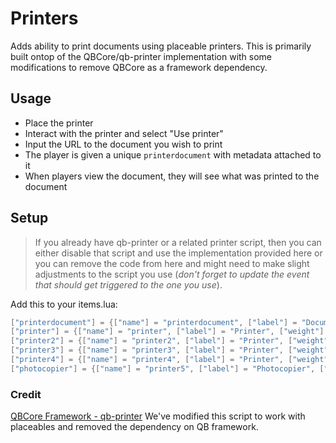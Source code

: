 # Printers

Adds ability to print documents using placeable printers. This is primarily built ontop of the QBCore/qb-printer implementation with some modifications to remove QBCore as a framework dependency. 

## Usage

- Place the printer
- Interact with the printer and select "Use printer"
- Input the URL to the document you wish to print
- The player is given a unique `printerdocument` with metadata attached to it
- When players view the document, they will see what was printed to the document

## Setup

> If you already have qb-printer or a related printer script, then you can either disable that script and use the implementation provided here or you can remove the code from here and might need to make slight adjustments to the script you use (_don't forget to update the event that should get triggered to the one you use_).

Add this to your items.lua:
```lua
["printerdocument"] = {["name"] = "printerdocument", ["label"] = "Document", ["weight"] = 500, ["type"] = "item", ["image"] = "printerdocument.png", ["unique"] = true,     ["useable"] = true, ["shouldClose"] = true,   ["combinable"] = nil,   ["description"] = "A nice document"},
["printer"] = {["name"] = "printer", ["label"] = "Printer", ["weight"] = 5000, ["type"] = "item", ["image"] = "printer1.png", ["unique"] = true,     ["useable"] = true, ["shouldClose"] = true,   ["combinable"] = nil,   ["description"] = "Print a nice document"},
["printer2"] = {["name"] = "printer2", ["label"] = "Printer", ["weight"] = 5000, ["type"] = "item", ["image"] = "printer2.png", ["unique"] = true,     ["useable"] = true, ["shouldClose"] = true,   ["combinable"] = nil,   ["description"] = "Print a nice document"},
["printer3"] = {["name"] = "printer3", ["label"] = "Printer", ["weight"] = 5000, ["type"] = "item", ["image"] = "printer3.png", ["unique"] = true,     ["useable"] = true, ["shouldClose"] = true,   ["combinable"] = nil,   ["description"] = "Print a nice document"},
["printer4"] = {["name"] = "printer4", ["label"] = "Printer", ["weight"] = 5000, ["type"] = "item", ["image"] = "printer4.png", ["unique"] = true,     ["useable"] = true, ["shouldClose"] = true,   ["combinable"] = nil,   ["description"] = "Print a nice document"},
["photocopier"] = {["name"] = "printer5", ["label"] = "Photocopier", ["weight"] = 5000, ["type"] = "item", ["image"] = "photocopier.png", ["unique"] = true,     ["useable"] = true, ["shouldClose"] = true,   ["combinable"] = nil,   ["description"] = "Make a lot of copies"},
```

### Credit

[QBCore Framework - qb-printer](https://github.com/qbcore-framework/qb-printer)
We've modified this script to work with placeables and removed the dependency on QB framework.
